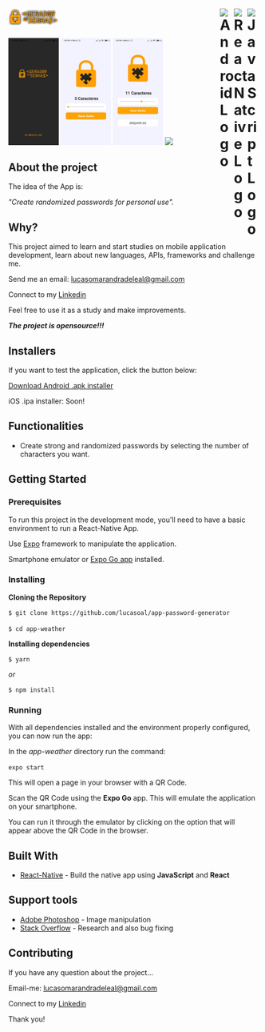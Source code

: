 
# <img src="media/logotype.png" width="20%"> [<img src="https://upload.wikimedia.org/wikipedia/commons/9/99/Unofficial_JavaScript_logo_2.svg" alt="JavaScript Logo" width="25" Title="JavaScript" align='right'>](https://www.javascript.com/) [<img src="https://upload.wikimedia.org/wikipedia/commons/4/47/React.svg" alt= "React Native Logo" width="27" Title="React Native" align='right'>](https://reactjs.org/) [<img src="https://upload.wikimedia.org/wikipedia/commons/8/82/Android_logo_2019.svg" alt= "Android Logo" width="28" Title="Android" align='right'>](https://www.android.com/intl/pt-BR_br/) 

<img src="media/ptrsc(1).jpeg" width="20%"> <img src="media/ptrsc(2).jpeg" width="20%">
<img src="media/ptrsc(3).jpeg" width="20%"> <img src="media/view(1).gif" width="20%">


## About the project

The idea of the App is:

_"Create randomized passwords for personal use"._

## Why?

This project aimed to learn and start studies on mobile application development, learn about new languages, APIs, frameworks and challenge me.

Send me an email: lucasomarandradeleal@gmail.com

Connect to my [Linkedin](https://linkedin.com/in/lucasomarandradeleal)

Feel free to use it as a study and make improvements.

***The project is opensource!!!***

## Installers

If you want to test the application, click the button below:

[Download Android .apk installer](https://github.com/lucasoal/app-password-generator/raw/master/password-generator-v0100.apk)

iOS .ipa installer: Soon!

## Functionalities

- Create strong and randomized passwords by selecting the number of characters you want.

## Getting Started

### Prerequisites

To run this project in the development mode, you'll need to have a basic environment to run a React-Native App.

Use [Expo](https://docs.expo.io/) framework to manipulate the application.

Smartphone emulator or [Expo Go app](https://play.google.com/store/apps/details?id=host.exp.exponent&hl=pt_BR&gl=US) installed.

### Installing

**Cloning the Repository**

```
$ git clone https://github.com/lucasoal/app-password-generator

$ cd app-weather
```

**Installing dependencies**

```
$ yarn
```

_or_

```
$ npm install
```

### Running

With all dependencies installed and the environment properly configured, you can now run the app:

In the *app-weather*  directory run the command:

`expo start`

This will open a page in your browser with a QR Code.

Scan the QR Code using the **Expo Go** app. This will emulate the application on your smartphone.

You can run it through the emulator by clicking on the option that will appear above the QR Code in the browser.

## Built With

- [React-Native](https://reactjs.org/) - Build the native app using **JavaScript** and **React**

## Support tools

- [Adobe Photoshop](https://www.adobe.com/br/products/photoshop.html?sdid=KQPOM&mv=search&ef_id=CjwKCAjw9MuCBhBUEiwAbDZ-7pp8x1aRZcX8yl7QTPdxKmjMIZex78_1SSUFBmDuDqXYv9DlU_qgWRoC6HMQAvD_BwE:G:s&s_kwcid=AL!3085!3!473120541801!e!!g!!photoshop!188192502!10077842982&gclid=CjwKCAjw9MuCBhBUEiwAbDZ-7pp8x1aRZcX8yl7QTPdxKmjMIZex78_1SSUFBmDuDqXYv9DlU_qgWRoC6HMQAvD_BwE) - Image manipulation
- [Stack Overflow](https://stackoverflow.com/) - Research and also bug fixing

## Contributing

If you have any question about the project...

Email-me: lucasomarandradeleal@gmail.com

Connect to my [Linkedin](https://linkedin.com/in/lucasomarandradeleal)

Thank you!
